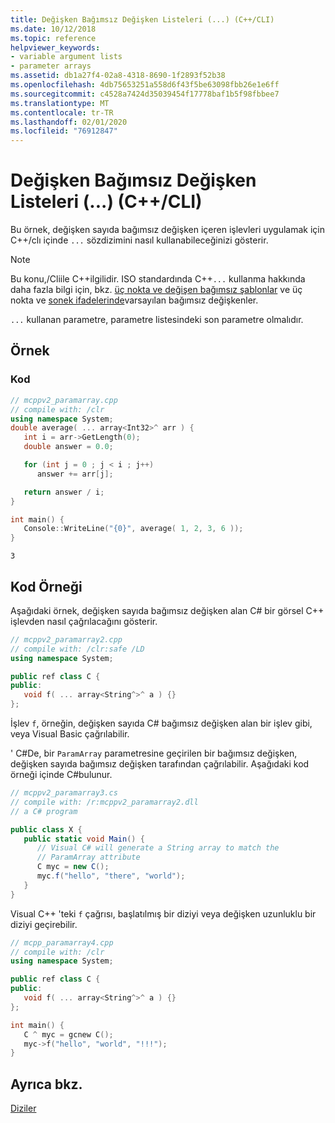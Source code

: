 ```yaml
---
title: Değişken Bağımsız Değişken Listeleri (...) (C++/CLI)
ms.date: 10/12/2018
ms.topic: reference
helpviewer_keywords:
- variable argument lists
- parameter arrays
ms.assetid: db1a27f4-02a8-4318-8690-1f2893f52b38
ms.openlocfilehash: 4db75653251a558d6f43f5be63098fbb26e1e6ff
ms.sourcegitcommit: c4528a7424d35039454f17778baf1b5f98fbbee7
ms.translationtype: MT
ms.contentlocale: tr-TR
ms.lasthandoff: 02/01/2020
ms.locfileid: "76912847"
---
```

# <a name="variable-argument-lists--ccli"></a>Değişken Bağımsız Değişken Listeleri (...) (C++/CLI)

Bu örnek, değişken sayıda bağımsız değişken içeren işlevleri uygulamak için C++/clı içinde `...` sözdizimini nasıl kullanabileceğinizi gösterir.

> [!NOTE]
> Bu konu,/Cliile C++ilgilidir. ISO standardında C++`...` kullanma hakkında daha fazla bilgi için, bkz. [üç nokta ve değişen bağımsız şablonlar](../cpp/ellipses-and-variadic-templates.md) ve üç nokta ve [sonek ifadelerinde](../cpp/postfix-expressions.md)varsayılan bağımsız değişkenler.

`...` kullanan parametre, parametre listesindeki son parametre olmalıdır.

## <a name="example"></a>Örnek

### <a name="code"></a>Kod

```cpp
// mcppv2_paramarray.cpp
// compile with: /clr
using namespace System;
double average( ... array<Int32>^ arr ) {
   int i = arr->GetLength(0);
   double answer = 0.0;

   for (int j = 0 ; j < i ; j++)
      answer += arr[j];

   return answer / i;
}

int main() {
   Console::WriteLine("{0}", average( 1, 2, 3, 6 ));
}
```

```Output
3
```

## <a name="code-example"></a>Kod Örneği

Aşağıdaki örnek, değişken sayıda bağımsız değişken alan C# bir görsel C++ işlevden nasıl çağrılacağını gösterir.

```cpp
// mcppv2_paramarray2.cpp
// compile with: /clr:safe /LD
using namespace System;

public ref class C {
public:
   void f( ... array<String^>^ a ) {}
};
```

İşlev `f`, örneğin, değişken sayıda C# bağımsız değişken alan bir işlev gibi, veya Visual Basic çağrılabilir.

' C#De, bir `ParamArray` parametresine geçirilen bir bağımsız değişken, değişken sayıda bağımsız değişken tarafından çağrılabilir. Aşağıdaki kod örneği içinde C#bulunur.

```csharp
// mcppv2_paramarray3.cs
// compile with: /r:mcppv2_paramarray2.dll
// a C# program

public class X {
   public static void Main() {
      // Visual C# will generate a String array to match the
      // ParamArray attribute
      C myc = new C();
      myc.f("hello", "there", "world");
   }
}
```

Visual C++ 'teki `f` çağrısı, başlatılmış bir diziyi veya değişken uzunluklu bir diziyi geçirebilir.

```cpp
// mcpp_paramarray4.cpp
// compile with: /clr
using namespace System;

public ref class C {
public:
   void f( ... array<String^>^ a ) {}
};

int main() {
   C ^ myc = gcnew C();
   myc->f("hello", "world", "!!!");
}
```

## <a name="see-also"></a>Ayrıca bkz.

[Diziler](arrays-cpp-component-extensions.md)